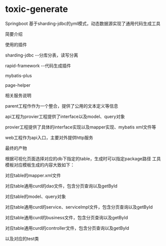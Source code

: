 # toxic-generate

Springboot 基于sharding-jdbc的yml模式，动态数据源实现了通用代码生成工具

简要介绍

  使用的插件

  sharding-jdbc --分库分表，读写分离
  
  rapid-framework --代码生成插件
  
  mybatis-plus
  
  page-helper


相关服务说明

parent工程作作为一个整合，提供了公用的文本定义等信息

api工程为provier工程提供了interface以及model、query对象

provier工程提供了具体的interface实现以及mapper实现、mybatis xml文件等

web工程作为api入口，主要对外提供http服务


最终的产物

根据可视化页面选择对应的db下指定的table，生成时可以指定package路径
工具模板对应模板生成的内容大致如下：

对应table的mapper.xml文件

对应table通用curd的dao文件，包含分页查询以及getById

对应table的model、query对象

对应table通用curd的service、serviceImpl文件，包含分页查询以及getById

对应table通用curd的business文件，包含分页查询以及getById

对应table通用curd的controller文件，包含分页查询以及getById

以及对应的test类

